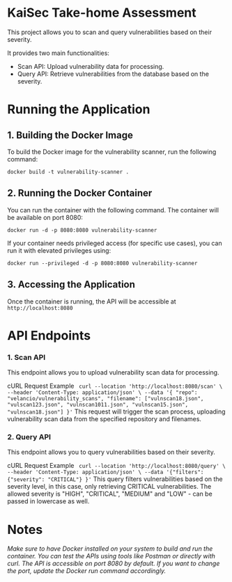 # KaiSec Take-home Assessment
This project allows you to scan and query vulnerabilities based on their severity. 

It provides two main functionalities:
 - Scan API: Upload vulnerability data for processing.
 - Query API: Retrieve vulnerabilities from the database based on the severity.

# Running the Application
## 1. Building the Docker Image
To build the Docker image for the vulnerability scanner, run the following command:

`docker build -t vulnerability-scanner .`

## 2. Running the Docker Container
You can run the container with the following command. The container will be available on port 8080:

`docker run -d -p 8080:8080 vulnerability-scanner`

If your container needs privileged access (for specific use cases), you can run it with elevated privileges using:

`docker run --privileged -d -p 8080:8080 vulnerability-scanner`

## 3. Accessing the Application
Once the container is running, the API will be accessible at `http://localhost:8080`

# API Endpoints
### 1. Scan API
This endpoint allows you to upload vulnerability scan data for processing.

cURL Request Example
`
curl --location 'http://localhost:8080/scan' \
--header 'Content-Type: application/json' \
--data '{
  "repo": "velancio/vulnerability_scans",
  "filename": ["vulnscan18.json", "vulscan123.json", "vulnscan1011.json", "vulnscan15.json", "vulnscan18.json"]
}'`
This request will trigger the scan process, uploading vulnerability scan data from the specified repository and filenames.

### 2. Query API
This endpoint allows you to query vulnerabilities based on their severity.

cURL Request Example
`
curl --location 'http://localhost:8080/query' \
--header 'Content-Type: application/json' \
--data '{"filters": 
  {"severity": "CRITICAL"}
}'`
This query filters vulnerabilities based on the severity level, in this case, only retrieving CRITICAL vulnerabilities.
The allowed severity is "HIGH", "CRITICAL", "MEDIUM" and "LOW" - can be passed in lowercase as well.

# **Notes**
*Make sure to have Docker installed on your system to build and run the container.
You can test the APIs using tools like Postman or directly with curl.
The API is accessible on port 8080 by default. If you want to change the port, update the Docker run command accordingly.*





